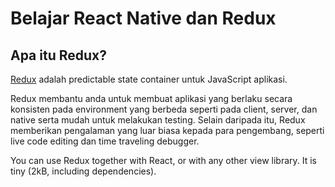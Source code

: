 # Belajar React Native dan Redux

## Apa itu Redux?

[Redux](http://redux.js.org/) adalah predictable state container untuk JavaScript aplikasi.

Redux membantu anda untuk membuat aplikasi yang berlaku secara konsisten pada environment yang berbeda seperti pada client, server, dan native serta mudah untuk melakukan testing. Selain daripada itu, Redux memberikan pengalaman yang luar biasa kepada para pengembang, seperti live code editing dan time traveling debugger.

You can use Redux together with React, or with any other view library. It is tiny (2kB, including dependencies).



